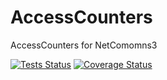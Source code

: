 AccessCounters
==============

AccessCounters for NetComomns3

[![Tests Status](https://github.com/NetCommons3/AccessCounters/actions/workflows/tests.yml/badge.svg?branch=master)](https://github.com/NetCommons3/AccessCounters/actions/workflows/tests.yml)
[![Coverage Status](https://coveralls.io/repos/NetCommons3/AccessCounters/badge.png?branch=master)](https://coveralls.io/r/NetCommons3/AccessCounters?branch=master)
